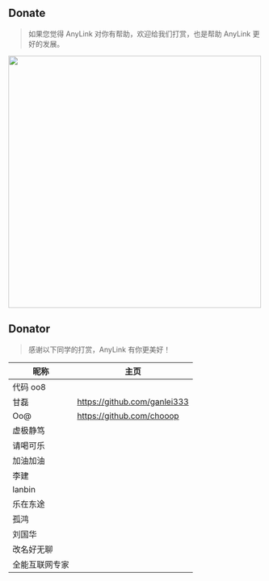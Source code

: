 ## Donate

> 如果您觉得 AnyLink 对你有帮助，欢迎给我们打赏，也是帮助 AnyLink 更好的发展。

<p>
    <img src="screenshot/wxpay2.png" width="500" />
</p>

## Donator

> 感谢以下同学的打赏，AnyLink 有你更美好！

| 昵称           | 主页                         |
| -------------- | ---------------------------- |
| 代码 oo8       |                              |
| 甘磊           | https://github.com/ganlei333 |
| Oo@            | https://github.com/chooop    |
| 虚极静笃       |                              |
| 请喝可乐       |                              |
| 加油加油       |                              |
| 李建           |                              |
| lanbin         |                              |
| 乐在东途       |                              |
| 孤鸿           |                              |
| 刘国华         |                              |
| 改名好无聊     |                              |
| 全能互联网专家 |                              |




